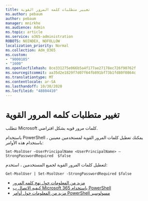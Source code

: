 ```yaml
---
title: تغيير متطلبات كلمه المرور القوية
ms.author: pebaum
author: pebaum
manager: mnirkhe
ms.audience: Admin
ms.topic: article
ms.service: o365-administration
ROBOTS: NOINDEX, NOFOLLOW
localization_priority: Normal
ms.collection: Adm_O365
ms.custom:
- "9000105"
- "1600"
ms.openlocfilehash: 8ce331275e066b5a4f177ae27178ec726f90762f
ms.sourcegitcommit: aa35d2e1829f7d07f64fb891bf73b1fd80f0864c
ms.translationtype: MT
ms.contentlocale: ar-SA
ms.lasthandoff: 10/30/2020
ms.locfileid: "48804410"
---
```

# <a name="change-strong-password-requirement"></a>تغيير متطلبات كلمه المرور القوية

تتطلب Microsoft كلمات مرور قويه بشكل افتراضي.

باستخدام PowerShell ، يمكنك تعطيل كلمات المرور القوية لمستخدمين معينين باستخدام هذه الأوامر:

`Set-MsolUser –UserPrincipalName <UserPrincipalName> –StrongPasswordRequired  $false`

لتعطيل كلمات المرور القوية لجميع المستخدمين ، استخدم:

`Get-MsolUser | Set-MsolUser -StrongPasswordRequired $false`

- [مزيد من المعلومات حول نهج كلمه المرور](https://docs.microsoft.com/azure/active-directory/authentication/concept-sspr-policy#password-policies-that-only-apply-to-cloud-user-accounts)
- [كيفيه الاتصال ب Microsoft 365 باستخدام PowerShell](https://docs.microsoft.com/office365/enterprise/powershell/connect-to-office-365-powershell#connect-with-the-microsoft-azure-active-directory-module-for-windows-powershell)
- [مزيد من المعلومات حول أوامر PowerShell مسولوسير](https://docs.microsoft.com/powershell/module/msonline/set-msoluser?view=azureadps-1.0)
